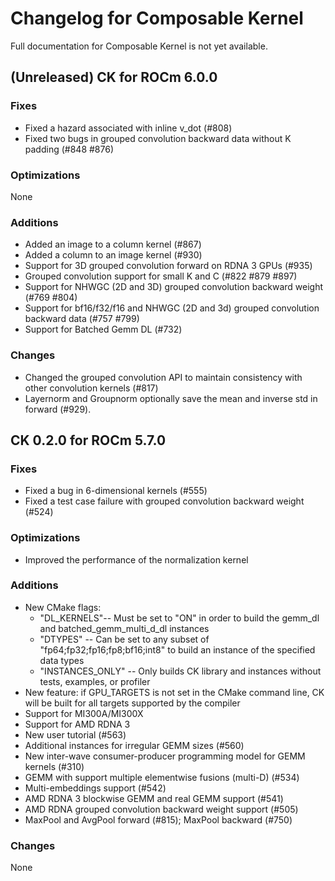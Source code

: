 # Changelog for Composable Kernel

Full documentation for Composable Kernel is not yet available.

## (Unreleased) CK for ROCm 6.0.0

### Fixes
 - Fixed a hazard associated with inline v_dot (#808)
 - Fixed two bugs in grouped convolution backward data without K padding (#848 #876)

### Optimizations
None

### Additions
- Added an image to a column kernel (#867)
- Added a column to an image kernel (#930)
- Support for 3D grouped convolution forward on RDNA 3 GPUs (#935)
- Grouped convolution support for small K and C (#822 #879 #897)
- Support for NHWGC (2D and 3D) grouped convolution backward weight (#769 #804)
- Support for bf16/f32/f16 and NHWGC (2D and 3d) grouped convolution backward data (#757 #799)
- Support for Batched Gemm DL (#732)

### Changes
 - Changed the grouped convolution API to maintain consistency with other convolution kernels (#817)
 - Layernorm and Groupnorm optionally save the mean and inverse std in forward (#929).

## CK 0.2.0 for ROCm 5.7.0

### Fixes
- Fixed a bug in 6-dimensional kernels (#555)
- Fixed a test case failure with grouped convolution backward weight (#524)

### Optimizations
- Improved the performance of the normalization kernel

### Additions
- New CMake flags:
  - "DL_KERNELS"-- Must be set to "ON" in order to build the gemm_dl and batched_gemm_multi_d_dl instances
  - "DTYPES" -- Can be set to any subset of "fp64;fp32;fp16;fp8;bf16;int8" to build an instance of the specified data types
  - "INSTANCES_ONLY" -- Only builds CK library and instances without tests, examples, or profiler
- New feature: if GPU_TARGETS is not set in the CMake command line, CK will be built for all targets supported by the compiler
- Support for MI300A/MI300X
- Support for AMD RDNA 3
- New user tutorial (#563)
- Additional instances for irregular GEMM sizes (#560)
- New inter-wave consumer-producer programming model for GEMM kernels (#310)
- GEMM with support multiple elementwise fusions (multi-D) (#534)
- Multi-embeddings support (#542)
- AMD RDNA 3 blockwise GEMM and real GEMM support (#541)
- AMD RDNA grouped convolution backward weight support (#505)
- MaxPool and AvgPool forward (#815); MaxPool backward (#750)

### Changes
None

